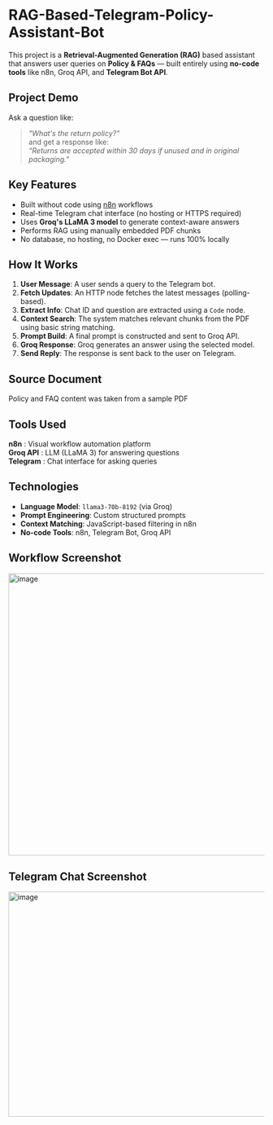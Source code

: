 # RAG-Based-Telegram-Policy-Assistant-Bot

This project is a **Retrieval-Augmented Generation (RAG)** based assistant that answers user queries on **Policy & FAQs** — built entirely using **no-code tools** like n8n, Groq API, and **Telegram Bot API**.

##  Project Demo
Ask a question like:
> _"What's the return policy?"_  
and get a response like:  
> _"Returns are accepted within 30 days if unused and in original packaging."_  

##  Key Features
- Built without code using [n8n](https://n8n.io/) workflows
- Real-time Telegram chat interface (no hosting or HTTPS required)
- Uses **Groq's LLaMA 3 model** to generate context-aware answers
- Performs RAG using manually embedded PDF chunks
- No database, no hosting, no Docker exec — runs 100% locally

##  How It Works
1. **User Message**: A user sends a query to the Telegram bot.
2. **Fetch Updates**: An HTTP node fetches the latest messages (polling-based).
3. **Extract Info**: Chat ID and question are extracted using a `Code` node.
4. **Context Search**: The system matches relevant chunks from the PDF using basic string matching.
5. **Prompt Build**: A final prompt is constructed and sent to Groq API.
6. **Groq Response**: Groq generates an answer using the selected model.
7. **Send Reply**: The response is sent back to the user on Telegram.

##  Source Document
Policy and FAQ content was taken from a sample PDF

##  Tools Used
                               
**n8n** : Visual workflow automation platform    
**Groq API** : LLM (LLaMA 3) for answering questions  
**Telegram** : Chat interface for asking queries      

##  Technologies
- **Language Model**: `llama3-70b-8192` (via Groq)
- **Prompt Engineering**: Custom structured prompts
- **Context Matching**: JavaScript-based filtering in n8n
- **No-code Tools**: n8n, Telegram Bot, Groq API

## Workflow Screenshot
<img width="1819" height="554" alt="image" src="https://github.com/user-attachments/assets/bed42043-cc2b-41f0-b667-c596557c12c9" />

## Telegram Chat Screenshot
<img width="1252" height="442" alt="image" src="https://github.com/user-attachments/assets/562594b3-0b25-4e87-9b68-d3db52dbe61a" />

